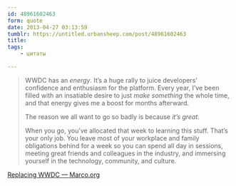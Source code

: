 ```yaml
---
id: 48961602463
form: quote
date: 2013-04-27 03:13:59
tumblr: https://untitled.urbansheep.com/post/48961602463
title: 
tags:
    - цитаты

---
```


<blockquote>
<p>WWDC has an <em>energy</em>. It’s a huge rally to juice developers’ confidence and enthusiasm for the platform. Every year, I’ve been filled with an insatiable desire to just <em>make something</em> the whole time, and that energy gives me a boost for months afterward.</p>

<p>The reason we all want to go so badly is because <em>it’s great</em>.</p>

<p>When you go, you’ve allocated that week to learning this stuff. That’s your only job. You leave most of your workplace and family obligations behind for a week so you can spend all day in sessions, meeting great friends and colleagues in the industry, and immersing yourself in the technology, community, and culture.</p>
</blockquote>

<a href="http://www.marco.org/2013/04/26/replacing-wwdc">Replacing WWDC — Marco.org</a>
